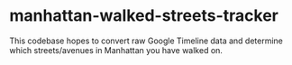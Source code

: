 # manhattan-walked-streets-tracker
This codebase hopes to convert raw Google Timeline data and determine which streets/avenues in Manhattan you have walked on.
